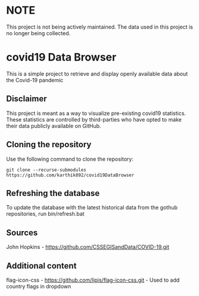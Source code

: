 # NOTE
This project is not being actively maintained. The data used in this project is no longer being collected. 

# covid19 Data Browser
This is a simple project to retrieve and display openly available data about the Covid-19 pandemic

## Disclaimer
This project is meant as a way to visualize pre-existing covid19 statistics. These statistics are controlled by third-parties who have opted to make their data publicly available on GitHub.

## Cloning the repository

Use the following command to clone the repository:
```
git clone --recurse-submodules https://github.com/karthik892/covid19DataBrowser
```

## Refreshing the database

To update the database with the latest historical data from the gothub repositories, run bin/refresh.bat



## Sources

John Hopkins - https://github.com/CSSEGISandData/COVID-19.git

## Additional content

flag-icon-css - https://github.com/lipis/flag-icon-css.git - Used to add country flags in dropdown
